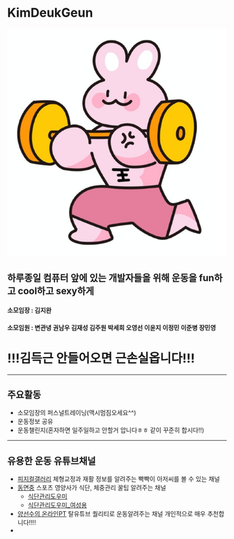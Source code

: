 # KimDeukGeun
![김두근](/김두근씨.jpg)
## 하루종일 컴퓨터 앞에 있는 개발자들을 위해 운동을 fun하고 cool하고 sexy하게
#### 소모임장 : 김지완 
#### 소모임원 : 변관녕 권남우 김재성 김주원 박세희 오영선 이윤지 이정민 이준병 장민영
# !!!김득근 안들어오면 근손실옵니다!!!
<hr/>

## 주요활동
* 소모임장의 퍼스널트레이닝(맥시멈짐오세요^^)
* 운동정보 공유
* 운동챌린지(혼자하면 일주일하고 안할거 압니다ㅎㅎ 같이 꾸준히 합시다!!)

<hr/>

## 유용한 운동 유튜브채널
* [피지컬갤러리](https://www.youtube.com/channel/UCdtRAcd3L_UpV4tMXCw63NQ)
체형교정과 재활 정보를 알려주는 빡빡이 아저씨를 볼 수 있는 채널
* [동면중](https://www.youtube.com/c/%EB%8F%99%EB%A9%B4%EC%A4%911989/about)
스포츠 영양사가 식단, 체중관리 꿀팁 알려주는 채널
    * [식단관리도우미](https://github.com/Kim-Jiwan/KimDeukGeun/tree/master/%EC%9D%B4%EA%B1%B0%20%EB%88%84%EB%A5%B4%EB%A9%B4%20%EC%82%B4%EB%B9%A0%EC%A7%90)
    * [식단관리도우미_여성용](https://github.com/Kim-Jiwan/KimDeukGeun/tree/master/%EC%9D%B4%EA%B1%B0%20%EB%88%84%EB%A5%B4%EB%A9%B4%20%EC%82%B4%EB%B9%A0%EC%A7%90)
* [양선수의 온라인PT](https://www.youtube.com/c/yangcoach/about)
탈유튜브 퀄리티로 운동알려주는 채널 개인적으로 매우 추천합니다!!!!
* 

## 